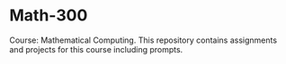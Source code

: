 # Math-300
Course: Mathematical Computing.
This repository contains assignments and projects for this course including prompts.
